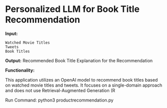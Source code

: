 # Personalized LLM for Book Title Recommendation
**Input:**

    Watched Movie Titles
    Tweets
    Book Titles

**Output:**
    Recommended Book Title
    Explanation for the Recommendation

**Functionality:**

This application utilizes an OpenAI model to recommend book titles based on watched movie titles and tweets. It focuses on a single-domain approach and does not use Retrieval-Augmented Generation (R

Run Command: python3 productrecommendation.py
